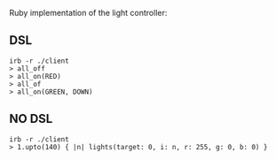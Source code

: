 Ruby implementation of the light controller:

## DSL

```
irb -r ./client
> all_off
> all_on(RED)
> all_of
> all_on(GREEN, DOWN)
```

## NO DSL

```
irb -r ./client
> 1.upto(140) { |n| lights(target: 0, i: n, r: 255, g: 0, b: 0) }
```
